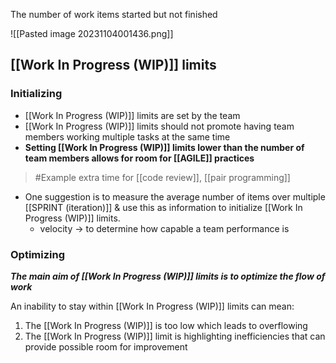 The number of work items started but not finished

![[Pasted image 20231104001436.png]]

## [[Work In Progress (WIP)]] limits
### Initializing
- [[Work In Progress (WIP)]] limits are set by the team
- [[Work In Progress (WIP)]] limits should not promote having team members working multiple tasks at the same time
- **Setting [[Work In Progress (WIP)]] limits lower than the number of team members allows for room for [[AGILE]] practices**
>	#Example 
>	extra time for [[code review]], [[pair programming]]
- One suggestion is to measure the average number of items over multiple [[SPRINT (iteration)]] & use this as information to initialize [[Work In Progress (WIP)]] limits.
	- velocity $\rightarrow$ to determine how capable a team performance is

### Optimizing
***The main aim of [[Work In Progress (WIP)]] limits is to optimize the flow of work***

An inability to stay within [[Work In Progress (WIP)]] limits can mean:
1. The [[Work In Progress (WIP)]] is too low which leads to overflowing
2. The [[Work In Progress (WIP)]] limit is highlighting inefficiencies that can provide possible room for improvement